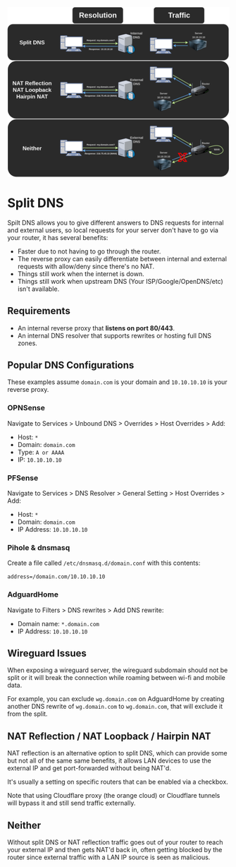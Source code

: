 ![Split DNS](images/split_dns_nat_reflection.png)

# Split DNS

Spilt DNS allows you to give different answers to DNS requests for internal and external users, so local requests for your server don't have to go via your router, it has several benefits:

- Faster due to not having to go through the router.
- The reverse proxy can easily differentiate between internal and external requests with allow/deny since there's no NAT.
- Things still work when the internet is down.
- Things still work when upstream DNS (Your ISP/Google/OpenDNS/etc) isn't available.

## Requirements

- An internal reverse proxy that **listens on port 80/443**.
- An internal DNS resolver that supports rewrites or hosting full DNS zones.

## Popular DNS Configurations

These examples assume `domain.com` is your domain and `10.10.10.10` is your reverse proxy.

### OPNSense

Navigate to Services > Unbound DNS > Overrides > Host Overrides > Add:

- Host: `*`
- Domain: `domain.com`
- Type: `A or AAAA`
- IP: `10.10.10.10`

### PFSense

Navigate to Services > DNS Resolver > General Setting > Host Overrides > Add:

- Host: `*`
- Domain: `domain.com`
- IP Address: `10.10.10.10`

### Pihole & dnsmasq

Create a file called `/etc/dnsmasq.d/domain.conf` with this contents:

```
address=/domain.com/10.10.10.10
```

### AdguardHome

Navigate to Filters > DNS rewrites > Add DNS rewrite:

- Domain name: `*.domain.com`
- IP Address: `10.10.10.10`

## Wireguard Issues

When exposing a wireguard server, the wireguard subdomain should not be split or it will break the connection while roaming between wi-fi and mobile data.

For example, you can exclude `wg.domain.com` on AdguardHome by creating another DNS rewrite of `wg.domain.com` to `wg.domain.com`, that will exclude it from the split.

## NAT Reflection / NAT Loopback / Hairpin NAT

NAT reflection is an alternative option to split DNS, which can provide some but not all of the same same benefits, it allows LAN devices to use the external IP and get port-forwarded without being NAT'd. 

It's usually a setting on specific routers that can be enabled via a checkbox.

Note that using Cloudflare proxy (the orange cloud) or Cloudflare tunnels will bypass it and still send traffic externally.

## Neither

Without split DNS or NAT reflection traffic goes out of your router to reach your external IP and then gets NAT'd back in, often getting blocked by the router since external traffic with a LAN IP source is seen as malicious.
